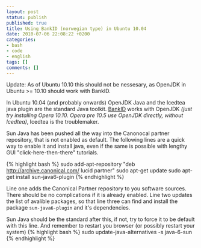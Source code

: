 ```yaml
---
layout: post
status: publish
published: true
title: Using BankID (norwegian type) in Ubuntu 10.04
date: 2010-07-06 22:08:22 +0200
categories:
- bash
- code
- english
tags: []
comments: []
---
```

Update: As of Ubuntu 10.10 this should not be nessesary, as 
OpenJDK in Ubuntu >= 10.10 should work with BankID.

In Ubuntu 10.04 (and probably onwards) OpenJDK Java and the Icedtea 
java plugin are the standard Java toolkit. 
<a href="https://www.bankid.no/Hjelp-og-nyttige-verktoy/Nyttige-verktoy/Test-din-BankID/">BankID</a> 
works with OpenJDK <em>(just try installing Opera 10.10. Opera pre 
10.5 use OpenJDK directly, without Icedtea)</em>, Icedtea is the 
troublemaker.

<!--more-->
Sun Java has been pushed all the way into the Canonocal partner 
repository, that is not enabled as default. The following lines are 
a quick way to enable it and install java, even if the same is 
possible with lengthy GUI "click-here-then-there" tutorials.

{% highlight bash %}
sudo add-apt-repository "deb http://archive.canonical.com/ lucid partner"
sudo apt-get update
sudo apt-get install sun-java6-plugin
{% endhighlight %}

Line one adds the Canonical Partner repository to you software 
sources. There should be no complications if it is already enabled. 
Line two updates the list of avalible packages, so that line three 
can find and install the package ```sun-java6-plugin``` and 
it's dependencies.

Sun Java should be the standard after this, if not, try to force it 
to be default with this line. And remember to restart you browser 
(or possibly restart your system)
{% highlight bash %}
sudo update-java-alternatives -s java-6-sun
{% endhighlight %}
